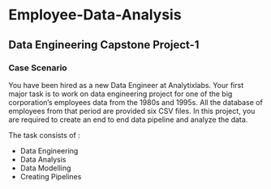 # Employee-Data-Analysis 
## Data Engineering Capstone Project-1

### Case Scenario
You have been hired as a new Data Engineer at Analytixlabs. Your first major task is to work on data engineering 
project for one of the big corporation’s employees data from the 1980s and 1995s. All the database of employees 
from that period are provided six CSV files. In this project, you are required to create an end to end data pipeline and analyze the data.

The task consists of :
- Data Engineering
- Data Analysis
- Data Modelling
- Creating Pipelines
